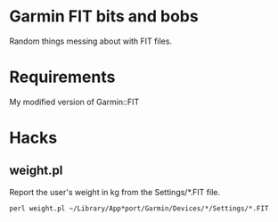 # Garmin FIT bits and bobs

Random things messing about with FIT files.

# Requirements

My modified version of Garmin::FIT

# Hacks

## weight.pl

Report the user's weight in kg from the Settings/*.FIT file.

    perl weight.pl ~/Library/App*port/Garmin/Devices/*/Settings/*.FIT
